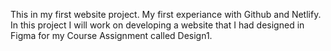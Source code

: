 This in my first website project. 
My first experiance with Github and Netlify. 
In this project I will work on developing a website that I had designed in Figma for my Course Assignment called Design1.
